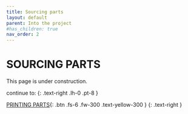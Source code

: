 ```yaml
---
title: Sourcing parts
layout: default
parent: Into the project
#has_children: true
nav_order: 2
---
```

# SOURCING PARTS
This page is under construction.

continue to:
{: .text-right .lh-0 .pt-8 }

[PRINTING PARTS]{: .btn .fs-6 .fw-300 .text-yellow-300 }
{: .text-right }

[PRINTING PARTS]: https://rh3d.github.io/E3NG_docs/printing.html
